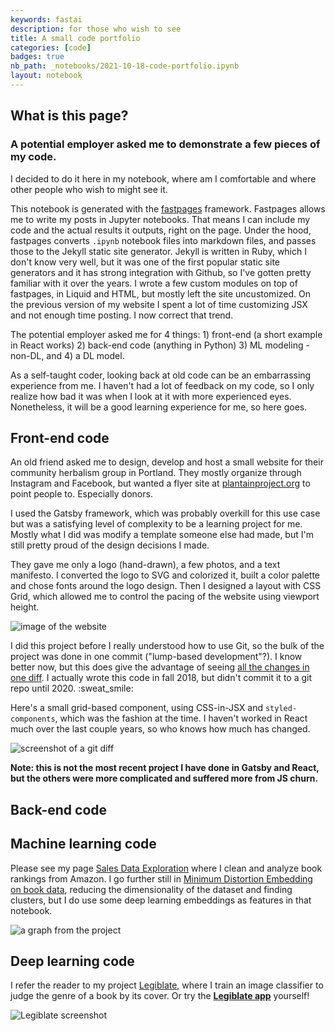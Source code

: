 ```yaml
---
keywords: fastai
description: for those who wish to see
title: A small code portfolio
categories: [code]
badges: true
nb_path: _notebooks/2021-10-18-code-portfolio.ipynb
layout: notebook
---
```


<!--
#################################################
### THIS FILE WAS AUTOGENERATED! DO NOT EDIT! ###
#################################################
# file to edit: _notebooks/2021-10-18-code-portfolio.ipynb
-->

<div class="container" id="notebook-container">
        
<div class="cell border-box-sizing text_cell rendered"><div class="inner_cell">
<div class="text_cell_render border-box-sizing rendered_html">
<h2 id="What-is-this-page?">What is this page?<a class="anchor-link" href="#What-is-this-page?"> </a></h2><h3 id="A-potential-employer-asked-me-to-demonstrate-a-few-pieces-of-my-code.">A potential employer asked me to demonstrate a few pieces of my code.<a class="anchor-link" href="#A-potential-employer-asked-me-to-demonstrate-a-few-pieces-of-my-code."> </a></h3><p>I decided to do it here in my notebook, where am I comfortable and where other people who wish to might see it.</p>
<p>This notebook is generated with the <a href="https://github.com/fastai/fastpages">fastpages</a> framework. Fastpages allows me to write my posts in Jupyter notebooks. That means I can include my code and the actual results it outputs, right on the page. Under the hood, fastpages converts <code>.ipynb</code> notebook files into markdown files, and passes those to the Jekyll static site generator. Jekyll is written in Ruby, which I don't know very well, but it was one of the first popular static site generators and it has strong integration with Github, so I've gotten pretty familiar with it over the years. I wrote a few custom modules on top of fastpages, in Liquid and HTML, but mostly left the site uncustomized. On the previous version of my website I spent a lot of time customizing JSX and not enough time posting. I now correct that trend.</p>
<p>The potential employer asked me for 4 things:
1) front-end (a short example in React works) 
2) back-end code (anything in Python)
3) ML modeling - non-DL, and 
4) a DL model.</p>
<p>As a self-taught coder, looking back at old code can be an embarrassing experience from me. I haven't had a lot of feedback on my code, so I only realize how bad it was when I look at it with more experienced eyes. Nonetheless, it will be a good learning experience for me, so here goes.</p>

</div>
</div>
</div>
<div class="cell border-box-sizing text_cell rendered"><div class="inner_cell">
<div class="text_cell_render border-box-sizing rendered_html">
<h2 id="Front-end-code">Front-end code<a class="anchor-link" href="#Front-end-code"> </a></h2><p>An old friend asked me to design, develop and host a small website for their community herbalism group in Portland. They mostly organize through Instagram and Facebook, but wanted a flyer site at <a href="plantainproject.org">plantainproject.org</a> to point people to. Especially donors.</p>
<p>I used the Gatsby framework, which was probably overkill for this use case but was a satisfying level of complexity to be a learning project for me. Mostly what I did was modify a template someone else had made, but I'm still pretty proud of the design decisions I made.</p>
<p>They gave me only a logo (hand-drawn), a few photos, and a text manifesto. I converted the logo to SVG and colorized it, built a color palette and chose fonts around the logo design. Then I designed a layout with CSS Grid, which allowed me to control the pacing of the website using viewport height.</p>
<p><img src="/fastpages/images/copied_from_nb/plantainproject-org.png" alt="image of the website"></p>
<p>I did this project before I really understood how to use Git, so the bulk of the project was done in one commit ("lump-based development"?). I know better now, but this does give the advantage of seeing <a href="https://github.com/deepfates/plantainproject-org/commit/8137e65aa0259114db48c6db52f328d83a19d6b3">all the changes in one diff</a>. I actually wrote this code in fall 2018, but didn't commit it to a git repo until 2020. :sweat_smile:</p>
<p>Here's a small grid-based component, using CSS-in-JSX and <code>styled-components</code>, which was the fashion at the time. I haven't worked in React much over the last couple years, so who knows how much has changed.</p>
<p><img src="/fastpages/images/copied_from_nb/react-component.png" alt="screenshot of a git diff"></p>
<p><strong>Note: this is not the most recent project I have done in Gatsby and React, but the others were more complicated and suffered more from JS churn.</strong></p>

</div>
</div>
</div>
<div class="cell border-box-sizing text_cell rendered"><div class="inner_cell">
<div class="text_cell_render border-box-sizing rendered_html">
<h2 id="Back-end-code">Back-end code<a class="anchor-link" href="#Back-end-code"> </a></h2>
</div>
</div>
</div>
<div class="cell border-box-sizing text_cell rendered"><div class="inner_cell">
<div class="text_cell_render border-box-sizing rendered_html">
<h2 id="Machine-learning-code">Machine learning code<a class="anchor-link" href="#Machine-learning-code"> </a></h2><p>Please see my page <a href="/canon/2021/09/08/sales-data-exploration.html">Sales Data Exploration</a> where I clean and analyze book rankings from Amazon. I go further still in <a href="/canon/2021/09/09/MDE-books.html">Minimum Distortion Embedding on book data</a>, reducing the dimensionality of the dataset and finding clusters, but I do use some deep learning embeddings as features in that notebook.</p>
<p><img src="/fastpages/images/copied_from_nb/reviewcount-salesrank.png" alt="a graph from the project"></p>

</div>
</div>
</div>
<div class="cell border-box-sizing text_cell rendered"><div class="inner_cell">
<div class="text_cell_render border-box-sizing rendered_html">
<h2 id="Deep-learning-code">Deep learning code<a class="anchor-link" href="#Deep-learning-code"> </a></h2><p>I refer the reader to my project <a href="/code/2021/09/08/sales-data-exploration.html">Legiblate</a>, where I train an image classifier to judge the genre of a book by its cover. Or try the  <strong><a href="http://legiblate.herokuapp.com/">Legiblate app</a></strong> yourself!</p>
<p><img src="/fastpages/images/copied_from_nb/legiblate.png" alt="Legiblate screenshot"></p>

</div>
</div>
</div>
</div>
 

<script type="application/vnd.jupyter.widget-state+json">
{"state": {}, "version_major": 2, "version_minor": 0}
</script>

